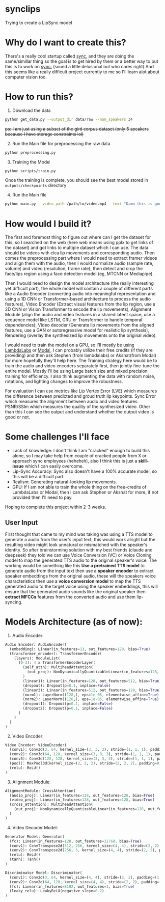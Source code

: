 # synclips
Trying to create a LipSync model

# Why do I want to create this?

There's a really cool startup called [sync.](https://sync.so/) and they are doing the same/simillar thing so the goal is to get hired by them or a better way to put this is to work on [sync.](https://sync.so) (sound a little delusional but who cares right).And this seems like a really difficult project currently to me so I'll learn alot about computer vision too.

# How to run this?
1. Download the data
```bash
python get_data.py --output_dir data/raw --num_speakers 34
```
<s>ps: I am just using a subset of the gird corpus dataset (only 5 speakers because I have storage constraints lol)</s>

2. Run the Main file for preprocessing the raw data
```bash
python preprocessing.py
```
3. Training the Model
```bash
python scripts/train.py
```
Once the training is complete, you should see the best model stored in `outputs/checkpoints` directory

4. Run the Main file
```bash
python main.py --video_path /path/to/video.mp4 --text "Damn this is good, you're hired!!" --output_dir /path/to/output
```

# How would I build it?

The first and foremost thing to figure out where can I get the dataset for this, so I searched on the web (here web means using pplx to get links of the dataset) and got links to multiple dataset which I can use. The data should be videos with clea lip movements and corresponding audio. Then comes the preprocessing part where I would need to extract framer videos and align them with the audio, then I would normalize audio (sample rate, volume) and video (resolution, frame rate), then detect and crop the face/lips region using a face detection model (eg, MTCNN or Mediapipe).

Then I would need to design the model architecture (the really interesting yet difficult part), the whole model will contain a couple of different parts like a Audio Encoder (converting audio into meaningful representation and using a 1D CNN or Transformer-based architecture to process the audio features), Video Encoder (Extract visual features from the lip region, use a 2D CNN or Vision Transformer to encode the lip movements), Alignment Module (align the audio and video features in a shared latent space, use a sequence model like LSTM, GRU or Transformer to handle temporal dependencies), Video decoder (Generate lip movements from the aligned features, use a GAN or autoregressive model for realistic lip synthesis), Rendering (overlay the synthesized lip movements onto the original video).

I would need to train the model on a GPU, so I'll mostly be using [LambdaLabs](https://lambdalabs.com) or [Modal](https://modal.com/), I can probably utilize their free credits (if they are providing) and then ask Stephen (from lambdalabs) or Akshat(from Modal) for more hopefully they'll help here. The Training strategy here would be to train the audio and video encoders separately first, then jointly fine-tune the entire model. Mostly I'll be using Large batch size and mixed precision training for efficiency. I also think augmenting the data with random noise, rotations, and lighting changes to improve the robustness.

For evaluation I can use metrics like Lip Vertex Error (LVE) which measures the difference between predicted and groud truth lip keypoints. Sync Error which measures the alignment between audio and video features. PSNR/SSIm which measures the quality of the synthesized video. Other than this I can see the output and understand whether the output video is good or not.

# Some challenges I'll face

- Lack of knowledge: I don't think I am "cracked" enough to build this alone, so I may take help from couple of cracked people from X or approach sync employees (heheheh), also I think this is just a **skill-issue** which I can easily overcome.
- Lip-Sync Accuracy: Sync also doesn't have a 100% accurate model, so this will be a difficult part.
- Realism: Generating natural-looking lip movements.
- GPU: If I am not able to train the whole thing on the free-credits of LambdaLabs or Modal, then I can ask Stephen or Akshat for more, if not provided then I'll need to pay.

Hoping to complete this project within 2-3 weeks.

## User Input

First thought that came to my mind was taking was using a TTS model to generate a audio from the user's input text, this would work alright but the resulting video might look unnatural or mismatched with the speaker's identity. So after brainstorming solution with my best friends (claude and deepseek) they told we can use Voice Conversion (VC) or Voice Cloning model to map the generated TTS audio to the original speaker's voice. The working would be something like this **Use a pretrained TTS model** to generate audio from the input text then use a **speaker encoder** to extract speaker embeddings from the original audio, these will the speakers voice characteristics then use a **voice conversion model** to map the TTS generated audio to the target voice using the speaker embeddings, this will ensure that the generated audio sounds like the original speaker then **extract MFCCs** features from the converted audio and use them lip-syncing.

# Models Architecture (as of now):
1. Audio Encoder:
```python
Audio Encoder: AudioEncoder(
  (embedding): Linear(in_features=13, out_features=128, bias=True)
  (transformer_encoder): TransformerEncoder(
    (layers): ModuleList(
      (0-3): 4 x TransformerEncoderLayer(
        (self_attn): MultiheadAttention(
          (out_proj): NonDynamicallyQuantizableLinear(in_features=128, out_features=128, bias=True)
        )
        (linear1): Linear(in_features=128, out_features=512, bias=True)
        (dropout): Dropout(p=0.1, inplace=False)
        (linear2): Linear(in_features=512, out_features=128, bias=True)
        (norm1): LayerNorm((128,), eps=1e-05, elementwise_affine=True)
        (norm2): LayerNorm((128,), eps=1e-05, elementwise_affine=True)
        (dropout1): Dropout(p=0.1, inplace=False)
        (dropout2): Dropout(p=0.1, inplace=False)
      )
    )
  )
)
```

2. Video Encoder:
```python
Video Encoder: VideoEncoder(
  (conv1): Conv3d(3, 64, kernel_size=(3, 3, 3), stride=(1, 1, 1), padding=(1, 1, 1))
  (conv2): Conv3d(64, 128, kernel_size=(3, 3, 3), stride=(1, 1, 1), padding=(1, 1, 1))
  (conv3): Conv3d(128, 128, kernel_size=(3, 3, 3), stride=(1, 1, 1), padding=(1, 1, 1))
  (pool): MaxPool3d(kernel_size=(2, 2, 2), stride=(2, 2, 2), padding=0, dilation=1, ceil_mode=False)
  (relu): ReLU()
)
```

3. Alignment Module:
```python
AlignmentModule: CrossAttention(
  (audio_proj): Linear(in_features=128, out_features=128, bias=True)
  (video_proj): Linear(in_features=128, out_features=128, bias=True)
  (cross_attention): MultiheadAttention(
    (out_proj): NonDynamicallyQuantizableLinear(in_features=128, out_features=128, bias=True)
  )
)
```

4. Video Decoder Model:
```python
Generator Model: Generator(
  (fc): Linear(in_features=128, out_features=32768, bias=True)
  (conv1): ConvTranspose2d(512, 256, kernel_size=(4, 4), stride=(2, 2), padding=(1, 1))
  (conv2): ConvTranspose2d(256, 3, kernel_size=(4, 4), stride=(2, 2), padding=(1, 1))
  (relu): ReLU()
  (tanh): Tanh()
)

Discriminator Model: Discriminator(
  (conv1): Conv2d(3, 64, kernel_size=(4, 4), stride=(2, 2), padding=(1, 1))
  (conv2): Conv2d(64, 128, kernel_size=(4, 4), stride=(2, 2), padding=(1, 1))
  (fc): Linear(in_features=8192, out_features=1, bias=True)
  (leaky_relu): LeakyReLU(negative_slope=0.2)
)
```
